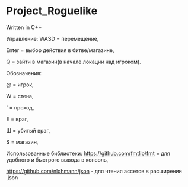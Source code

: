 # Project_Roguelike

Written in C++

Управление:
  WASD = перемещение,
  
  Enter = выбор действия в битве/магазине,
  
  Q = зайти в магазин(в начале локации над игроком).
  
  
Обозначения:

   @ = игрок,
   
   W = стена,
   
   ' = проход,
   
   E = враг,
   
   Ш = убитый враг,
   
   S = магазин,
   
  
  
Использованные библиотеки:
  https://github.com/fmtlib/fmt = для удобного и быстрого вывода в консоль,
  
  https://github.com/nlohmann/json - для чтения ассетов в расширении .json
  

